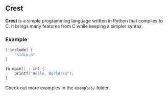## Crest

**Crest** is a simple programming language written in Python that compiles to C. It brings many features from C while keeping a simpler syntax.

### Example

``` c
[!include] {
    "stdio.h"
}

fn main() : int {
    printf("Hello, World!\n");
}
```

Check out more examples in the `examples/` folder.
